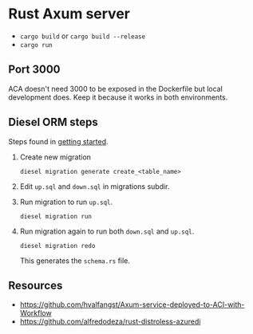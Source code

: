 # Rust Axum server

* `cargo build` or `cargo build --release`
* `cargo run`

## Port 3000

ACA doesn't need 3000 to be exposed in the Dockerfile but local development does. Keep it because it works in both environments.

## Diesel ORM steps

Steps found in [getting started](https://diesel.rs/guides/getting-started.html).

1. Create new migration

    ```shell
    diesel migration generate create_<table_name>
    ```

2. Edit `up.sql` and `down.sql` in migrations subdir.

3. Run migration to run `up.sql`.

    ```shell
    diesel migration run
    ```

4. Run migration again to run both `down.sql` and `up.sql`.

    ```shell
    diesel migration redo
    ```

    This generates the `schema.rs` file. 

## Resources

* https://github.com/hvalfangst/Axum-service-deployed-to-ACI-with-Workflow
* https://github.com/alfredodeza/rust-distroless-azuredi